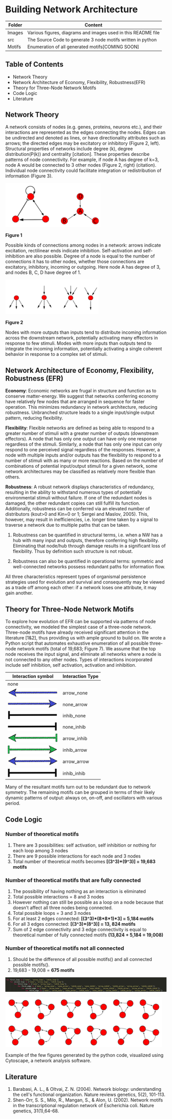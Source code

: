 # Building Network Architecture

Folder | Content
-------|--------
Images | Various figures, diagrams and images used in this README file
src | The Source Code to generate 3 node motifs written in python
Motifs | Enumeration of all generated motifs[COMING SOON]

## Table of Contents
- Network Theory
- Network Architecture of Economy, Flexibility, Robustness(EFR)
- Theory for Three-Node Network Motifs
- Code Logic
- Literature

## Network Theory
A network consists of nodes (e.g. genes, proteins, neurons etc.), and their interactions are represented as the edges connecting the nodes. Edges can be undirected and denoted as lines, or have directionality attributes such as arrows; the directed edges may be excitatory or inhibitory (Figure 2, left). Structural properties of networks include degree (k), degree distribution(P(k)) and centrality [citation]. These properties describe patterns of node connectivity. For example, if node A has degree of k=3, node A would be connected to 3 other nodes (Figure 2, right) (citation). Individual node connectivity could facilitate integration or redistribution of information (Figure 3).

![Figure 1](images/figure1.png)

__Figure 1__

Possible kinds of connections among nodes in a network: arrows indicate excitation, rectilinear ends indicate inhibition. Self-activation and self-inhibition are also possible. Degree of a node is equal to the number of connections it has to other nodes, whether those connections are excitatory, inhibitory, incoming or outgoing. Here node A has degree of 3, and nodes B, C, D have degree of 1.

![Figure 2](images/figure2.png)

__Figure 2__

Nodes with more outputs than inputs tend to distribute incoming information across the downstream network, potentially activating many effectors in response to few stimuli. Modes with more inputs than outputs tend to integrate the incoming information, potentially activating a single coherent behavior in response to a complex set of stimuli.

## Network Architecture of Economy, Flexibility, Robustness (EFR)
__Economy__: Economic networks are frugal in structure and function as to conserve matter-energy. We suggest that networks conferring economy have relatively few nodes that are arranged in sequence for faster operation. This minimizes redundancy in network architecture, reducing robustness. Unbranched structure leads to a single input/single output pattern, reducing flexibility.

__Flexibility__: Flexible networks are defined as being able to respond to a greater number of stimuli with a greater number of outputs (downstream effectors). A node that has only one output can have only one response regardless of the stimuli. Similarly, a node that has only one input can only respond to one perceived signal regardless of the responses. However, a node with multiple inputs and/or outputs has the flexibility to respond to a number of stimuli with as many or more reactions. Based on the number of combinations of potential input/output stimuli for a given network, some network architectures may be classified as relatively more flexible than others.

__Robustness__: A robust network displays characteristics of redundancy, resulting in the ability to withstand numerous types of potentially environmental stimuli without failure. If one of the redundant nodes is damaged, the other redundant copies can still fulfill its function. Additionally, robustness can be conferred via an elevated number of distributors (kout>0 and Kin=0 or 1; Sergei and Maslov, 2005). This, however, may result in inefficiencies, i.e. longer time taken by a signal to traverse a network due to multiple paths that can be taken.

1. Robustness can be quantified in structural terms, i.e. when a NW has a hub with many input and outputs, therefore conferring high flexibility. Eliminating that node/hub through damage results in a significant loss of flexibility. Thus by definition such structure is not robust.

1. Robustness can also be quantified in operational terms: symmetric and well-connected networks possess redundant paths for information flow.

All three characteristics represent types of organismal persistence strategies used for evolution and survival and consequently may be viewed as a trade off among each other: if a network loses one attribute, it may gain another. 	

## Theory for Three-Node Network Motifs
To explore how evolution of EFR can be supported via patterns of node connectivity, we modeled the simplest case of a three-node network. Three-node motifs have already received significant attention in the literature [1&2], thus providing us with ample ground to build on. We wrote a Python script that automates exhaustive enumeration of all possible three-node network motifs (total of 19,683; Figure 7). We assume that the top node receives the input signal, and eliminate all networks where a node is not connected to any other nodes. Types of interactions incorporated include self inhibition, self activation, activation and inhibition.

Interaction symbol | Interaction Type
-------------------|-----------------
 | none
![arrow_none](images/arrow_none.png) | arrow_none
![none_arrow](images/none_arrow.png) | none_arrow
![inhib_none](images/inhib_none.png) | inhib_none
![none_inhib](images/none_inhib.png) | none_inhib
![arrow_inhib](images/arrow_inhib.png) | arrow_inhib
![inhib_arrow](images/inhib_arrow.png) | inhib_arrow
![arrow_arrow](images/arrow_arrow.png) | arrow_arrow
![inhib_inhib](images/inhib_inhib.png) | inhib_inhib

Many of the resultant motifs turn out to be redundant due to network symmetry. The remaining motifs can be grouped in terms of their likely dynamic patterns of output: always on, on-off, and oscillators with various period.

## Code Logic
### Number of theoretical motifs
1. There are 3 possibilities: self activation, self inhibition or nothing for each loop among 3 nodes
1. There are 9 possible interactions  for each node and 3 nodes
1. Total number of theoretical motifs becomes __[(3^3)\*(9^3)] = 19,683 motifs__
### Number of theoretical motifs that are fully connected
1. The possibility of having nothing as an interaction is eliminated
  1. Total possible interactions = 8 and 3 nodes
1. However nothing can still be possible as a loop on a node because that doesn’t affect all three nodes being connected.
  1. Total possible loops = 3 and 3 nodes
1. For at least 2 edges connected: __[(3^3)\*(8\*8\*1)\*3] = 5,184 motifs__
1. For all 3 edges connected: __[(3^3)\*(8^3)] = 13, 824 motifs__
1. Sum of 2 edge connectivity and 3 edge connectivity is equal to theoretical number of fully connected motifs __(13,824 + 5,184 = 19,008)__
### Number of theoretical motifs not all connected
1. Should be the difference of all possible motifs() and all connected possible motifs().
1. 19,683 - 19,008 = __675 motifs__

![Figure 3](images/figure3.png)

![Figure 4](images/figure4.png)

Example of the few figures generated by the python code, visualized using Cytoscape, a network analysis software.

## Literature
1. Barabasi, A. L., & Oltvai, Z. N. (2004). Network biology: understanding the cell's functional organization. Nature reviews genetics, 5(2), 101-113.
2. Shen-Orr, S. S., Milo, R., Mangan, S., & Alon, U. (2002). Network motifs in the transcriptional regulation network of Escherichia coli. Nature genetics, 31(1),64-68.   

